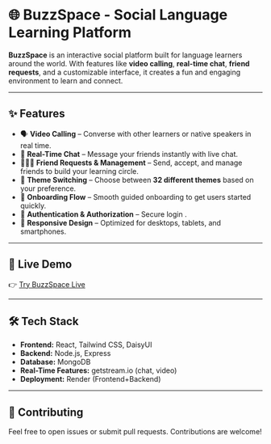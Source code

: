 # 🌐 BuzzSpace - Social Language Learning Platform

**BuzzSpace** is an interactive social platform built for language learners around the world. With features like **video calling**, **real-time chat**, **friend requests**, and a customizable interface, it creates a fun and engaging environment to learn and connect.

---

## ✨ Features

- 🗣️ **Video Calling** – Converse with other learners or native speakers in real time.
- 💬 **Real-Time Chat** – Message your friends instantly with live chat.
- 🧑‍🤝‍🧑 **Friend Requests & Management** – Send, accept, and manage friends to build your learning circle.
- 🎨 **Theme Switching** – Choose between **32 different themes** based on your preference.
- 🚀 **Onboarding Flow** – Smooth guided onboarding to get users started quickly.
- 🔐 **Authentication & Authorization** – Secure login .
- 📱 **Responsive Design** – Optimized for desktops, tablets, and smartphones.

---

## 🔗 Live Demo

👉 [Try BuzzSpace Live](https://buzzspace-pojl.onrender.com)

---

## 🛠️ Tech Stack

- **Frontend:** React, Tailwind CSS, DaisyUI
- **Backend:** Node.js, Express
- **Database:** MongoDB
- **Real-Time Features:** getstream.io (chat, video)
- **Deployment:** Render (Frontend+Backend)

---

## 🤝 Contributing

Feel free to open issues or submit pull requests. Contributions are welcome!


